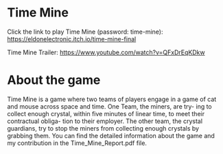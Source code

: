 # Time Mine
Click the link to play Time Mine (password: time-mine):
https://eldonelectronic.itch.io/time-mine-final

Time Mine Trailer:
https://www.youtube.com/watch?v=QFxDrEqKDkw

# About the game
Time Mine is a game where two teams of players engage in a game of cat and mouse across space and time. One Team, the miners, are try- ing to collect enough crystal, within five minutes of linear time, to meet their contractual obliga- tion to their employer. The other team, the crystal guardians, try to stop the miners from collecting enough crystals by grabbing them. You can find the detailed information about the game and my contribution in the Time_Mine_Report.pdf file.



